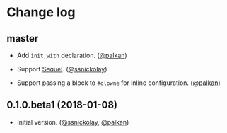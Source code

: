 # Change log

## master

- Add `init_with` declaration. ([@palkan][])

- Support [Sequel](https://github.com/jeremyevans/sequel). ([@ssnickolay][])

- Support passing a block to `#clowne` for inline configuration. ([@palkan][])

## 0.1.0.beta1 (2018-01-08)

- Initial version. ([@ssnickolay][], [@palkan][])

[@palkan]: https://github.com/palkan
[@ssnickolay]: https://github.com/ssnickolay
